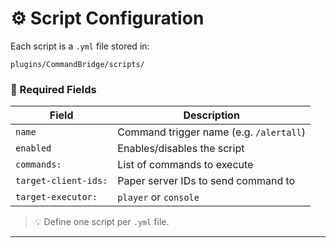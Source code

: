 # ⚙️ Script Configuration

Each script is a `.yml` file stored in:

```plaintext
plugins/CommandBridge/scripts/
```

### 🔑 Required Fields

| Field                        | Description                                 |
|-----------------------------|---------------------------------------------|
| `name`                      | Command trigger name (e.g. `/alertall`)     |
| `enabled`                   | Enables/disables the script                 |
| `commands:`                 | List of commands to execute                 |
| `target-client-ids:`        | Paper server IDs to send command to         |
| `target-executor:`          | `player` or `console`                       |

> 💡 Define one script per `.yml` file.

---

